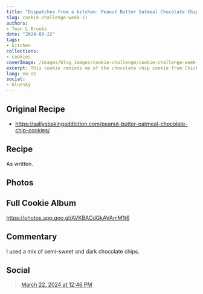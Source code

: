 ```yaml
---
title: "Dispatches from a kitchen: Peanut Butter Oatmeal Chocolate Chip Cookie"
slug: cookie-challenge-week-11
authors:
- Teon L Brooks
date: "2024-03-22"
tags:
- kitchen
collections:
- cookies
coverImage: /images/blog_images/cookie-challenge/cookie-challenge-week-11.jpg
excerpt: This cookie reminds me of the chocolate chip cookie from Chick-Fil-A
lang: en-US
social:
- bluesky
---
```

<script> import Callout from '$lib/components/Callout.svelte'; </script>

## Original Recipe

- https://sallysbakingaddiction.com/peanut-butter-oatmeal-chocolate-chip-cookies/

## Recipe

As written.

## Photos

<Callout>
<h2>Full Cookie Album</h2>

<https://photos.app.goo.gl/AVKBACdGkAVAmM1t6>
</Callout>

## Commentary

I used a mix of semi-sweet and dark chocolate chips.

## Social

<blockquote class="bluesky-embed" data-bluesky-uri="at://did:plc:yl7wcldipsfnjdww2jg5mnrv/app.bsky.feed.post/3kocecpt2nm2g" data-bluesky-cid="bafyreiaxez4fguoerncwirgydpzxsergeei7aj2qnn44ud6747jsefs2ne"><a href="https://bsky.app/profile/did:plc:yl7wcldipsfnjdww2jg5mnrv/post/3kocecpt2nm2g?ref_src=embed">March 22, 2024 at 12:46 PM</a></blockquote>
